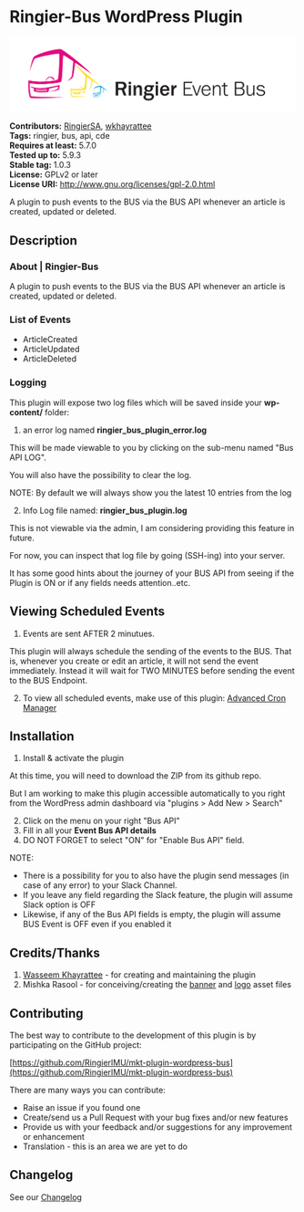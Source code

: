 # Ringier-Bus WordPress Plugin #

![ringier bus banner](assets/banner.png)

**Contributors:** [RingierSA](https://profiles.wordpress.org/ringier/), [wkhayrattee](https://profiles.wordpress.org/wkhayrattee/)  
**Tags:** ringier, bus, api, cde   
**Requires at least:** 5.7.0  
**Tested up to:** 5.9.3  
**Stable tag:** 1.0.3  
**License:** GPLv2 or later  
**License URI:** http://www.gnu.org/licenses/gpl-2.0.html  

A plugin to push events to the BUS via the BUS API whenever an article is created, updated or deleted.

## Description ##

### About | Ringier-Bus

A plugin to push events to the BUS via the BUS API whenever an article is created, updated or deleted.

### List of Events

- ArticleCreated
- ArticleUpdated
- ArticleDeleted

### Logging

This plugin will expose two log files which will be saved inside your **wp-content/** folder:
1) an error log named **ringier_bus_plugin_error.log**

This will be made viewable to you by clicking on the sub-menu named "Bus API LOG".

You will also have the possibility to clear the log.

NOTE: By default we will always show you the latest 10 entries from the log

2) Info Log file named: **ringier_bus_plugin.log**

This is not viewable via the admin, I am considering providing this feature in future.

For now, you can inspect that log file by going (SSH-ing) into your server.

It has some good hints about the journey of your BUS API from seeing if the Plugin is ON or if any fields needs attention..etc.

## Viewing Scheduled Events

1) Events are sent AFTER 2 minutues.

This plugin will always schedule the sending of the events to the BUS.
That is, whenever you create or edit an article, it will not send the event immediately. Instead it will wait for TWO MINUTES before sending the event to the BUS Endpoint.

2) To view all scheduled events, make use of this plugin: [Advanced Cron Manager](https://wordpress.org/plugins/advanced-cron-manager/)


## Installation ##

1) Install & activate the plugin

At this time, you will need to download the ZIP from its github repo.

But I am working to make this plugin accessible automatically to you right from the WordPress admin dashboard via "plugins > Add New > Search"

2) Click on the menu on your right "Bus API"
3) Fill in all your **Event Bus API details**
4) DO NOT FORGET to select "ON" for "Enable Bus API" field.

NOTE:
- There is a possibility for you to also have the plugin send messages (in case of any error) to your Slack Channel.
- If you leave any field regarding the Slack feature, the plugin will assume Slack option is OFF
- Likewise, if any of the Bus API fields is empty, the plugin will assume BUS Event is OFF even if you enabled it

## Credits/Thanks ##

1) [Wasseem Khayrattee](https://github.com/wkhayrattee) - for creating and maintaining the plugin
2) Mishka Rasool - for conceiving/creating the [banner](assets/banner.png) and [logo](assets/logo.png) asset files


## Contributing ##

The best way to contribute to the development of this plugin is by participating on the GitHub project:

[https://github.com/RingierIMU/mkt-plugin-wordpress-bus](https://github.com/RingierIMU/mkt-plugin-wordpress-bus)

There are many ways you can contribute:

* Raise an issue if you found one
* Create/send us a Pull Request with your bug fixes and/or new features
* Provide us with your feedback and/or suggestions for any improvement or enhancement
* Translation - this is an area we are yet to do


## Changelog ##

See our [Changelog](CHANGELOG.md)
